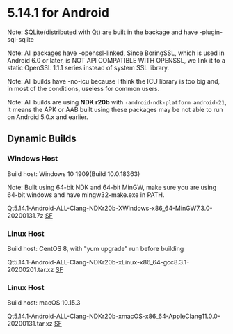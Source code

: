 # 5.14.1 for Android

Note: SQLite(distributed with Qt) are built in the backage and have -plugin-sql-sqlite

Note: All packages have -openssl-linked, Since BoringSSL, which is used in Android 6.0 or later, is NOT API COMPATIBLE WITH OPENSSL, we link it to a static OpenSSL 1.1.1 series instead of system SSL library.

Note: All builds have -no-icu because I think the ICU library is too big and, in most of the conditions, useless for common users.

Note: All builds are using __NDK r20b__ with `-android-ndk-platform android-21`, it means the APK or AAB built using these packages may be not able to run on Android 5.0.x and earlier.

## Dynamic Builds

### Windows Host

Build host: Windows 10 1909(Build 10.0.18363)

Note: Built using 64-bit NDK and 64-bit MinGW, make sure you are using 64-bit windows and have mingw32-make.exe in PATH.

Qt5.14.1-Android-ALL-Clang-NDKr20b-XWindows-x86_64-MinGW7.3.0-20200131.7z [SF](https://sourceforge.net/projects/fsu0413-qtbuilds/files/Qt5.14/Android/Windows-x86_64-hosted/Qt5.14.1-Android-ALL-Clang-NDKr20b-XWindows-x86_64-MinGW7.3.0-20200131.7z)

### Linux Host

Build host: CentOS 8, with "yum upgrade" run before building

Qt5.14.1-Android-ALL-Clang-NDKr20b-xLinux-x86_64-gcc8.3.1-20200201.tar.xz [SF](https://sourceforge.net/projects/fsu0413-qtbuilds/files/Qt5.14/Android/Linux-x86_64-hosted/Qt5.14.1-Android-ALL-Clang-NDKr20b-xLinux-x86_64-gcc8.3.1-20200201.tar.xz)

### Linux Host

Build host: macOS 10.15.3

Qt5.14.1-Android-ALL-Clang-NDKr20b-xmacOS-x86_64-AppleClang11.0.0-20200131.tar.xz [SF](https://sourceforge.net/projects/fsu0413-qtbuilds/files/Qt5.14/Android/macOS-x86_64-hosted/Qt5.14.1-Android-ALL-Clang-NDKr20b-xmacOS-x86_64-AppleClang11.0.0-20200131.tar.xz)
